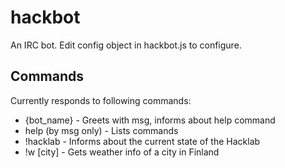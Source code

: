 # hackbot
An IRC bot. Edit config object in hackbot.js to configure.

## Commands
Currently responds to following commands:
* {bot_name} - Greets with msg, informs about help command
* help (by msg only) - Lists commands
* !hacklab - Informs about the current state of the Hacklab
* !w [city] - Gets weather info of a city in Finland
